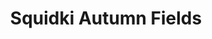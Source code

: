 ---
slug: squidki-autumn-fields
title: Squidki Autumn Fields
description: "Squidki Autumn Fields is an exciting online game. Play for free directly in your browser!"
icon: /images/new_mods/Sprunki Autumn Fields.png
url: https://wowtbc.net/sprunkin/sprunki-autumn/index.html
previewImage: /images/new_mods/Sprunki Autumn Fields.png
type: new mods

# SEO配置
seo:
  title: "Squidki Autumn Fields - Play Free Online Game | Fun Browser Games"
  description: "Squidki Autumn Fields - Play this fun online game for free in your browser. No download required!"
  ogImage: "/images/new_mods/Sprunki Autumn Fields.png"
  keywords: "squidki-autumn-fields, online game, browser game, free game, new mods game, play online"

videoUrls:
  - https://www.youtube.com/embed/example1
  - https://www.youtube.com/embed/example2

whyPlay:
  title: "Why Play Squidki Autumn Fields?"
  items:
    - "Immersive Gameplay: Squidki Autumn Fields offers an engaging and immersive gaming experience that will keep you entertained for hours"
    - "Challenging Levels: Test your skills with increasingly difficult challenges and obstacles"
    - "Beautiful Graphics: Enjoy stunning visuals and smooth animations that bring the game world to life"
    - "Regular Updates: New content and features are added regularly to keep the game fresh and exciting"
    - "Free to Play: Experience all the fun without spending a penny"
    - "Community Features: Connect with other players, share strategies, and compete for high scores"
    - "Cross-Platform: Play on any device with a web browser, no downloads required"

features:
  title: "Key Features of Squidki Autumn Fields"
  image: "/images/new_mods/Sprunki Autumn Fields.png"
  items:
    - "Intuitive Controls: Easy to learn controls make Squidki Autumn Fields accessible for players of all skill levels"
    - "Multiple Game Modes: Enjoy various gameplay options that provide different challenges and experiences"
    - "Character Customization: Personalize your gaming experience with unique characters and items"
    - "Achievement System: Complete special tasks to earn rewards and recognition"
    - "Leaderboards: Compete with players worldwide and see who can achieve the highest scores"

characteristics:
  title: "Game Characteristics"
  image: "/images/new_mods/Sprunki Autumn Fields.png"
  items:
    - "Genre: New mods game with elements of strategy and skill"
    - "Difficulty: Suitable for both casual gamers and those seeking a challenge"
    - "Play Time: Quick sessions or extended gameplay, depending on your preference"
    - "Art Style: Vibrant and engaging visuals that enhance the gaming experience"
    - "Sound Design: Immersive audio that complements the gameplay perfectly"

info: "Squidki Autumn Fields is an exciting online game that offers players a unique and engaging gaming experience. With its intuitive controls, stunning visuals, and challenging gameplay, Squidki Autumn Fields provides hours of entertainment for players of all ages and skill levels. Whether you're looking for a quick gaming session during a break or an extended play session, Squidki Autumn Fields delivers an immersive experience that will keep you coming back for more. The game features multiple levels of increasing difficulty, ensuring that players are constantly challenged as they progress. With regular updates adding new content and features, Squidki Autumn Fields remains fresh and exciting, providing endless entertainment options for its growing community of players."

howToPlayIntro: "Welcome to Squidki Autumn Fields! This guide will walk you through the basics and help you master the game. Whether you're a beginner or looking to improve your skills, these tips and instructions will enhance your gaming experience."

howToPlaySteps:
  - title: "Getting Started"
    description: "Begin your Squidki Autumn Fields adventure by familiarizing yourself with the controls. Use your keyboard or mouse to navigate through the game interface. The tutorial will guide you through the basic mechanics and help you understand the objectives."
  - title: "Understanding the Objectives"
    description: "In Squidki Autumn Fields, your main goal is to progress through levels by completing specific objectives. Each level presents unique challenges that require different strategies and approaches."
  - title: "Mastering the Controls"
    description: "Practice using the controls to improve your precision and reaction time. Squidki Autumn Fields requires quick reflexes and strategic thinking to overcome obstacles and defeat opponents."
  - title: "Utilizing Power-ups"
    description: "Collect power-ups throughout the game to enhance your abilities and overcome difficult challenges. Each power-up offers unique advantages that can be crucial for success."
  - title: "Developing Strategies"
    description: "As you progress in Squidki Autumn Fields, develop effective strategies for different scenarios. Analyze patterns, anticipate challenges, and adapt your approach to maximize your performance."

faq:
  title: "Frequently Asked Questions about Squidki Autumn Fields"
  items:
    - question: "Is Squidki Autumn Fields free to play?"
      answer: "Yes, Squidki Autumn Fields is completely free to play directly in your web browser. No downloads or purchases are required to enjoy the full game experience."
    - question: "Can I play Squidki Autumn Fields on mobile devices?"
      answer: "Yes, Squidki Autumn Fields is optimized for both desktop and mobile play. You can enjoy the game on any device with a web browser and internet connection."
    - question: "Are there any in-game purchases?"
      answer: "While Squidki Autumn Fields is free to play, there may be optional in-game purchases available for cosmetic items or additional features that don't affect core gameplay."
    - question: "How often is Squidki Autumn Fields updated?"
      answer: "The developers regularly update Squidki Autumn Fields with new content, features, and improvements based on player feedback and game performance."
    - question: "Can I play Squidki Autumn Fields offline?"
      answer: "Currently, Squidki Autumn Fields requires an internet connection to play as it's a browser-based online game."
    - question: "Is Squidki Autumn Fields suitable for children?"
      answer: "Yes, Squidki Autumn Fields is designed to be family-friendly and suitable for players of all ages."
    - question: "How do I report bugs or issues?"
      answer: "If you encounter any problems while playing Squidki Autumn Fields, you can report them through the game's support page or contact the developers directly through their website."
    - question: "Still Have Questions?"
      answer: "If you have additional questions about Squidki Autumn Fields that aren't covered in this FAQ, please visit our support center or contact our customer service team for assistance."
---